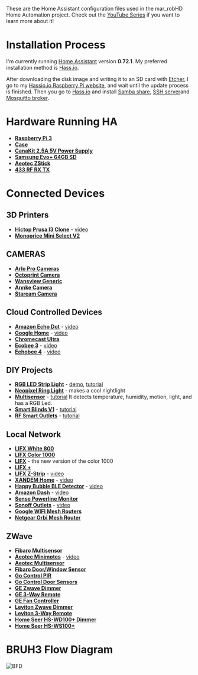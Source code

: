 These are the Home Assistant configuration files used in the mar_robHD Home Automation project. Check out the [YouTube Series]() if you want to learn more about it! 

# Installation Process
I'm currently running [Home Assistant](https://home-assistant.io) version __0.72.1__. My preferred installation method is [Hass.io](https://github.com/home-assistant/hassio-build/releases/).


After downloading the disk image and writing it to an SD card with [Etcher](https://etcher.io/), I go to my [Hassio.io Raspberry Pi website](hassio_local:8123), and wait until the update process is finished. Then you go to [Hass.io](https://github.com/home-assistant/hassio-build/releases/) and install [Samba share](https://www.home-assistant.io/addons/samba/), [SSH server](https://www.home-assistant.io/addons/ssh/)and [Mosquitto broker](https://www.home-assistant.io/addons/mosquitto/).


# Hardware Running HA
* __[Raspberry Pi 3](http://geni.us/raspberrypi3)__
* __[Case](http://geni.us/2rQEgy5)__
* __[CanaKit 2.5A 5V Power Supply](http://geni.us/2ABPd1D)__
* __[Samsung Evo+ 64GB SD](http://geni.us/PbZS2oD)__
* __[Aeotec ZStick](http://geni.us/N2ULv)__
* __[433 RF RX TX](http://amzn.to/2b5wOS1)__

# Connected Devices

## 3D Printers
* __[Hictop Prusa I3 Clone](http://geni.us/by2Su1)__ - [video](https://www.youtube.com/watch?v=PLRdMtZVQfQ)
* __[Monoprice Mini Select V2](http://geni.us/qHc5)__

## CAMERAS
* __[Arlo Pro Cameras](http://geni.us/R6KFBLt)__ 
* __[Octoprint Camera](http://geni.us/L9zmAA)__
* __[Wansview Generic](http://geni.us/rUXCpE)__
* __[Annke Camera](http://geni.us/pIzE)__
* __[Starcam Camera](http://geni.us/FiF0)__

## Cloud Controlled Devices
* __[Amazon Echo Dot](http://geni.us/8dUBWY)__ - [video](https://www.youtube.com/watch?v=i0uLVU4wnSg)
* __[Google Home](https://madeby.google.com/home/)__ - [video](https://www.youtube.com/watch?v=jznH57NVEgM)
* __[Chromecast Ultra](https://www.google.com/chromecast/tv/ultra/?utm_source=made_by_google&utm_campaign=chromecast_ultra&utm_medium=MS)__
* __[Ecobee 3](http://geni.us/Rwah6)__ - [video](https://www.youtube.com/watch?v=CEKISVYLWbY)
* __[Echobee 4](http://geni.us/f2gP)__ - [video](https://www.youtube.com/watch?v=CEKISVYLWbY)

## DIY Projects
* __[RGB LED Strip Light](https://github.com/bruhautomation/ESP-MQTT-JSON-Digital-LEDs)__ - [demo](https://www.youtube.com/watch?v=DQZ4x6Z3678), [tutorial](https://www.youtube.com/watch?v=9KI36GTgwuQ)
* __[Neopixel Ring Light](https://github.com/bruhautomation/ESP-MQTT-JSON-Digital-LEDs)__ - makes a cool nightlight
* __[Multisensor](https://github.com/bruhautomation/ESP-MQTT-JSON-Multisensor)__ - [tutorial](https://www.youtube.com/watch?v=jpjfVc-9IrQ) It detects temperature, humidity, motion, light, and has a RGB Led.
* __[Smart Blinds V1](http://www.bruhautomation.com/single-post/2016/07/25/The-Cheapest-DIY-WIFI-Automated-Blinds)__ - [tutorial](https://www.youtube.com/watch?v=8bcYB-0bctE)
* __[RF Smart Outlets](http://www.bruhautomation.com/single-post/2016/07/22/433-MHz-RF-Outlets-Version-3)__ - [tutorial](https://www.youtube.com/watch?v=5UUazFbK-Hg)

## Local Network
* __[LIFX White 800](http://geni.us/cMhe)__
* __[LIFX Color 1000](http://geni.us/kPqhQ6)__
* __[LIFX](http://geni.us/kZtRv)__ - the new version of the color 1000
* __[LIFX +](http://geni.us/x9ASfx)__
* __[LIFX Z-Strip](http://geni.us/QQxfJ)__ - [video](https://www.youtube.com/watch?v=jKj2uPEsSlw)
* __[XANDEM Home](http://xandem.com/xandem-home)__ - [video](https://www.youtube.com/watch?v=pXOEu4Pfh0Y)
* __[Happy Bubble BLE Detector](http://geni.us/S4PMXAv)__ - [video](https://www.youtube.com/watch?v=oBkahrDfUFE)
* __[Amazon Dash](http://geni.us/hFfDYuu)__ - [video](https://www.youtube.com/watch?v=qZpJ9W0wCks)
* __[Sense Powerline Monitor](https://sense.com/buy.html)__
* __[Sonoff Outlets](http://geni.us/Svsd)__ - [video](https://www.youtube.com/watch?v=-JxPWA-qxAk)
* __[Google WIFI Mesh Routers](http://geni.us/6BkbVI)__
* __[Netgear Orbi Mesh Router](http://geni.us/HKA1r)__

## ZWave
* __[Fibaro Multisensor](http://geni.us/jZlRt)__
* __[Aeotec Minimotes]( http://geni.us/CcT9zw7)__ - [video](https://www.youtube.com/watch?v=5Vc1Ift7ND8)
* __[Aeotec Multisensor](http://geni.us/5RdjJyA)__
* __[Fibaro Door/Window Sensor](http://geni.us/32voqoV)__
* __[Go Control PIR](http://geni.us/vAcKK)__
* __[Go Control Door Sensors](http://geni.us/vAcKK)__
* __[GE Zwave Dimmer](http://geni.us/3udaM)__
* __[GE 3-Way Remote](http://geni.us/AVBw1tC)__
* __[GE Fan Controller](http://geni.us/R8dl)__
* __[Leviton Zwave Dimmer](http://geni.us/EZEwt2)__
* __[Leviton 3-Way Remote](http://geni.us/EsFez)__
* __[Home Seer HS-WD100+ Dimmer](http://geni.us/BVfIa)__
* __[Home Seer HS-WS100+](http://geni.us/mOEA)__




# BRUH3 Flow Diagram 
![BFD](www/BFDv2.png)
